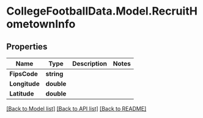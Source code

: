 # CollegeFootballData.Model.RecruitHometownInfo

## Properties

Name | Type | Description | Notes
------------ | ------------- | ------------- | -------------
**FipsCode** | **string** |  | 
**Longitude** | **double** |  | 
**Latitude** | **double** |  | 

[[Back to Model list]](../../README.md#documentation-for-models) [[Back to API list]](../../README.md#documentation-for-api-endpoints) [[Back to README]](../../README.md)

